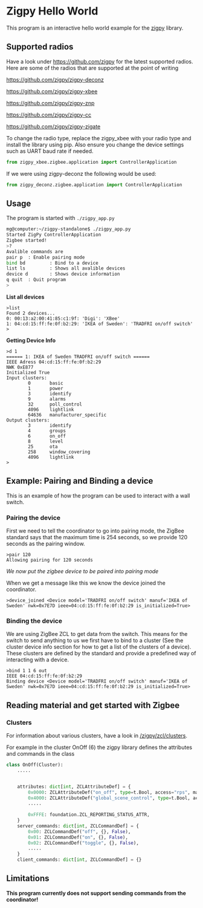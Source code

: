 # Zigpy Hello World
This program is an interactive hello world example for the [zigpy](https://github.com/zigpy/zigpy) library.

## Supported radios
Have a look under https://github.com/zigpy for the latest supported radios. Here are some of the radios that are supported at the point of writing

https://github.com/zigpy/zigpy-deconz

https://github.com/zigpy/zigpy-xbee

https://github.com/zigpy/zigpy-znp

https://github.com/zigpy/zigpy-cc

https://github.com/zigpy/zigpy-zigate

To change the radio type, replace the zigpy_xbee with your radio type and install the library using pip. Also ensure you change the device settings such as UART baud rate if needed.
```python
from zigpy_xbee.zigbee.application import ControllerApplication
```
If we were using zigpy-deconz the following would be used:

```python
from zigpy_deconz.zigbee.application import ControllerApplication
```

## Usage

The program is started with `./zigpy_app.py`
```bash
mg@computer:~/zigpy-standalone$ ./zigpy_app.py 
Started ZigPy ControllerApplication
Zigbee started!
>?
Avalible commands are
pair p  : Enable pairing mode
bind bd         : Bind to a device
list ls         : Shows all avalible devices
device d        : Shows device information
q quit  : Quit program
>
```

**List all devices**
```
>list
Found 2 devices...
0: 00:13:a2:00:41:85:c1:9f: 'Digi': 'XBee'
1: 04:cd:15:ff:fe:0f:b2:29: 'IKEA of Sweden': 'TRADFRI on/off switch'
>
```
**Getting Device Info**
```
>d 1
====== 1: IKEA of Sweden TRADFRI on/off switch ====== 
IEEE Adress 04:cd:15:ff:fe:0f:b2:29
NWK 0xE877
Initialized True
Input clusters:
        0       basic
        1       power
        3       identify
        9       alarms
        32      poll_control
        4096    lightlink
        64636   manufacturer_specific
Output clusters:
        3       identify
        4       groups
        6       on_off
        8       level
        25      ota
        258     window_covering
        4096    lightlink
>
```

## Example: Pairing and Binding a device
This is an example of how the program can be used to interact with a wall switch.

### Pairing the device

First we need to tell the coordinator to go into pairing mode, the ZigBee standard says that the maximum time is 254 seconds, so we provide 120 seconds as the pairing window.

```
>pair 120
Allowing pairing for 120 seconds
```
*We now put the zigbee device to be paired into pairing mode*

When we get a message like this we know the device joined the coordinator.
```
>device_joined <Device model='TRADFRI on/off switch' manuf='IKEA of Sweden' nwk=0x7E7D ieee=04:cd:15:ff:fe:0f:b2:29 is_initialized=True>
```
### Binding the device
We are using ZigBee ZCL to get data from the switch. This means for the switch to send anything to us we first have to bind to a cluster (See the cluster device info section for how to get a list of the clusters of a device). These clusters are defined by the standard and provide a predefined way of interacting with a device.

```
>bind 1 1 6 out
IEEE 04:cd:15:ff:fe:0f:b2:29
Binding device <Device model='TRADFRI on/off switch' manuf='IKEA of Sweden' nwk=0x7E7D ieee=04:cd:15:ff:fe:0f:b2:29 is_initialized=True>
``` 

## Reading material and get started with Zigbee



### Clusters
For information about various clusters, have a look in [/zigpy/zcl/clusters](https://github.com/zigpy/zigpy/blob/dev/zigpy/zcl/clusters/).

For example in the cluster OnOff (6) the zigpy library defines the attributes and commands in the class
```python
class OnOff(Cluster):
    .....


    attributes: dict[int, ZCLAttributeDef] = {
        0x0000: ZCLAttributeDef("on_off", type=t.Bool, access="rps", mandatory=True),
        0x4000: ZCLAttributeDef("global_scene_control", type=t.Bool, access="r"),
        .....
     
        0xFFFE: foundation.ZCL_REPORTING_STATUS_ATTR,
    }
    server_commands: dict[int, ZCLCommandDef] = {
        0x00: ZCLCommandDef("off", {}, False),
        0x01: ZCLCommandDef("on", {}, False),
        0x02: ZCLCommandDef("toggle", {}, False),
        .....
    }
    client_commands: dict[int, ZCLCommandDef] = {}
```


## Limitations
**This program currently does not support sending commands from the coordinator!**
